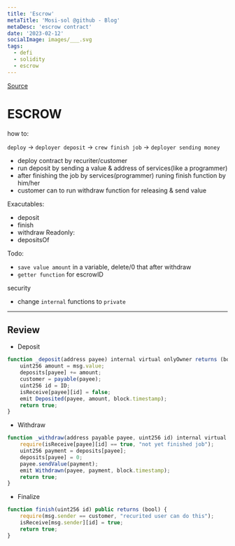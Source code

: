 ```yaml
---
title: 'Escrow'
metaTitle: 'Mosi-sol @github - Blog'
metaDesc: 'escrow contract'
date: '2023-02-12'
socialImage: images/___.svg
tags:
  - defi
  - solidity
  - escrow
---
```


[Source](https://github.com/mosi-sol/live-contracts/tree/main/episode-21)

# ESCROW 

how to:

`deploy` -> `deployer deposit` -> `crew finish job` -> `deployer sending money`
- deploy contract by recuriter/customer
- run deposit by sending a value & address of services(like a programmer)
- after finishing the job by services(programmer) runing finish function by him/her
- customer can to run withdraw function for releasing & send value

Exacutables:
- deposit
- finish
- withdraw
Readonly:
- depositsOf

Todo:
- `save value amount` in a variable, delete/0 that after withdraw
- `getter function` for escrowID

security
- change `internal` functions to `private`
---

## Review

- Deposit

```js
function _deposit(address payee) internal virtual onlyOwner returns (bool) { 
    uint256 amount = msg.value;
    deposits[payee] += amount;
    customer = payable(payee); 
    uint256 id = ID;
    isReceive[payee][id] = false;
    emit Deposited(payee, amount, block.timestamp);
    return true;
}
```

- Withdraw

```js
function _withdraw(address payable payee, uint256 id) internal virtual onlyOwner returns (bool) { 
    require(isReceive[payee][id] == true, "not yet finished job");
    uint256 payment = deposits[payee];
    deposits[payee] = 0;
    payee.sendValue(payment);
    emit Withdrawn(payee, payment, block.timestamp);
    return true;
}
```

- Finalize

```js
function finish(uint256 id) public returns (bool) {
    require(msg.sender == customer, "recurited user can do this");
    isReceive[msg.sender][id] = true;
    return true;
}
```

